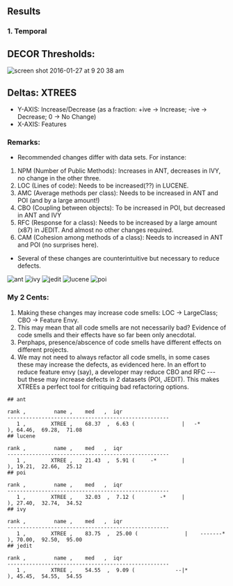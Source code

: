 ## Results

### 1. Temporal

## DECOR Thresholds:
![screen shot 2016-01-27 at 9 20 38 am](https://cloud.githubusercontent.com/assets/1433964/12616103/65806a72-c4d7-11e5-8a01-43202ef1e96a.png)


## Deltas: XTREES
 - Y-AXIS: Increase/Decrease (as a fraction: +ive -> Increase; -ive -> Decrease; 0 -> No Change)
 - X-AXIS: Features
 

### Remarks:
 - Recommended changes differ with data sets. For instance:
  1.  NPM (Number of Public Methods): Increases in ANT, decreases in IVY, no change in the other three.
  2.  LOC (Lines of code): Needs to be increased(??) in LUCENE.
  3.  AMC (Average methods per class): Needs to be increased in ANT and POI (and by a large amount!)
  4.  CBO (Coupling between objects): To be increased in POI, but decreased in ANT and IVY
  5.  RFC (Response for a class): Needs to be increased by a large amount (x87) in JEDIT. And almost no other changes required.
  6.  CAM (Cohesion among methods of a class): Needs to increased in ANT and POI (no surprises here).
 - Several of these changes are counterintuitive but necessary to reduce defects. 

![ant](https://cloud.githubusercontent.com/assets/1433964/12613186/01230b0e-c4c6-11e5-9a71-5c31b6b8a1f2.png)
![ivy](https://cloud.githubusercontent.com/assets/1433964/12613188/028f973c-c4c6-11e5-85db-aadba7714ee7.png)
![jedit](https://cloud.githubusercontent.com/assets/1433964/12613191/06004e16-c4c6-11e5-876c-13adbbb6a8c4.png)
![lucene](https://cloud.githubusercontent.com/assets/1433964/12613193/080ed998-c4c6-11e5-8226-dd7ae27460ac.png)
![poi](https://cloud.githubusercontent.com/assets/1433964/12613196/0d12ec2c-c4c6-11e5-8817-61728923907d.png)

### My 2 Cents:
1. Making these changes may increase code smells: LOC -> LargeClass; CBO -> Feature Envy. 
2. This may mean that all code smells are not necessarily bad? Evidence of code smells and their effects have so far been only anecdotal. 
3. Perphaps, presence/abscence of code smells have different effects on different projects.
4. We may not need to always refactor all code smells, in some cases these may increase the defects, as evidenced here. In an effort to reduce feature envy (say), a developer may reduce CBO and RFC --- but these may increase defects in 2 datasets (POI, JEDIT).  This makes XTREEs a perfect tool for critiquing bad refactoring options.

```
## ant

rank ,         name ,    med   ,  iqr
----------------------------------------------------
   1 ,        XTREE ,    68.37  ,  6.63 (               |   -*         ), 64.46,  69.28,  71.08
## lucene

rank ,         name ,    med   ,  iqr
----------------------------------------------------
   1 ,        XTREE ,    21.43  ,  5.91 (     -*        |              ), 19.21,  22.66,  25.12
## poi

rank ,         name ,    med   ,  iqr
----------------------------------------------------
   1 ,        XTREE ,    32.03  ,  7.12 (        -*     |              ), 27.40,  32.74,  34.52
## ivy

rank ,         name ,    med   ,  iqr
----------------------------------------------------
   1 ,        XTREE ,    83.75  ,  25.00 (               |    -------*  ), 70.00,  92.50,  95.00
## jedit

rank ,         name ,    med   ,  iqr
----------------------------------------------------
   1 ,        XTREE ,    54.55  ,  9.09 (             --|*             ), 45.45,  54.55,  54.55
```
